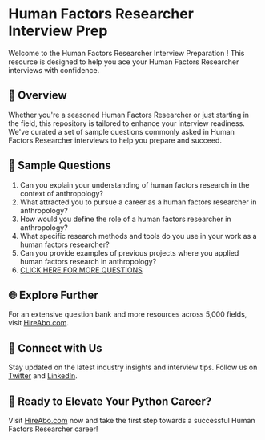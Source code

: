 # Human Factors Researcher Interview Prep

Welcome to the Human Factors Researcher Interview Preparation ! This resource is designed to help you ace your Human Factors Researcher interviews with confidence.

## 🚀 Overview

Whether you're a seasoned Human Factors Researcher or just starting in the field, this repository is tailored to enhance your interview readiness. We've curated a set of sample questions commonly asked in Human Factors Researcher interviews to help you prepare and succeed.

## 📝 Sample Questions

1. Can you explain your understanding of human factors research in the context of anthropology?
2. What attracted you to pursue a career as a human factors researcher in anthropology?
3. How would you define the role of a human factors researcher in anthropology?
4. What specific research methods and tools do you use in your work as a human factors researcher?
5. Can you provide examples of previous projects where you applied human factors research in anthropology?
6. [CLICK HERE FOR MORE QUESTIONS](https://hireabo.com/job/7_2_35/Human%20Factors%20Researcher)

## 🌐 Explore Further

For an extensive question bank and more resources across 5,000 fields, visit [HireAbo.com](https://www.hireabo.com).

## 📱 Connect with Us

Stay updated on the latest industry insights and interview tips. Follow us on [Twitter](https://twitter.com/hireabo) and [LinkedIn](https://www.linkedin.com/in/hire-abo-3609972a8/).

## 🚀 Ready to Elevate Your Python Career?

Visit [HireAbo.com](https://www.hireabo.com) now and take the first step towards a successful Human Factors Researcher career!